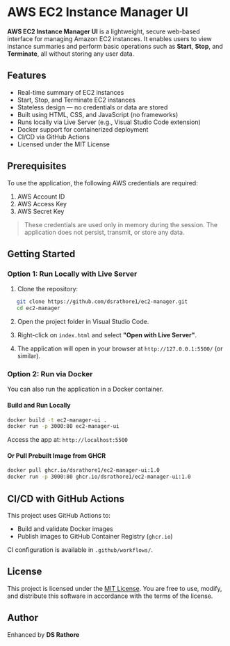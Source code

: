 # AWS EC2 Instance Manager UI

**AWS EC2 Instance Manager UI** is a lightweight, secure web-based interface for managing Amazon EC2 instances. It enables users to view instance summaries and perform basic operations such as **Start**, **Stop**, and **Terminate**, all without storing any user data.

## Features

- Real-time summary of EC2 instances
- Start, Stop, and Terminate EC2 instances
- Stateless design — no credentials or data are stored
- Built using HTML, CSS, and JavaScript (no frameworks)
- Runs locally via Live Server (e.g., Visual Studio Code extension)
- Docker support for containerized deployment
- CI/CD via GitHub Actions
- Licensed under the MIT License

## Prerequisites

To use the application, the following AWS credentials are required:

1. AWS Account ID
2. AWS Access Key
3. AWS Secret Key

> These credentials are used only in memory during the session. The application does not persist, transmit, or store any data.

## Getting Started

### Option 1: Run Locally with Live Server

1. Clone the repository:

```bash
   git clone https://github.com/dsrathore1/ec2-manager.git
   cd ec2-manager
```

2. Open the project folder in Visual Studio Code.

3. Right-click on `index.html` and select **"Open with Live Server"**.

4. The application will open in your browser at `http://127.0.0.1:5500/` (or similar).

### Option 2: Run via Docker

You can also run the application in a Docker container.

#### Build and Run Locally

```bash
docker build -t ec2-manager-ui .
docker run -p 3000:80 ec2-manager-ui
```

Access the app at: `http://localhost:5500`

#### Or Pull Prebuilt Image from GHCR

```bash
docker pull ghcr.io/dsrathore1/ec2-manager-ui:1.0
docker run -p 3000:80 ghcr.io/dsrathore1/ec2-manager-ui:1.0
```

## CI/CD with GitHub Actions

This project uses GitHub Actions to:

- Build and validate Docker images
- Publish images to GitHub Container Registry (`ghcr.io`)

CI configuration is available in `.github/workflows/`.

## License

This project is licensed under the [MIT License](LICENSE). You are free to use, modify, and distribute this software in accordance with the terms of the license.

## Author

Enhanced by **DS Rathore**
